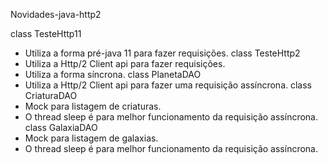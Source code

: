 Novidades-java-http2

class TesteHttp11 
- Utiliza a forma pré-java 11 para fazer requisições. 
class TesteHttp2
- Utiliza a Http/2 Client api para fazer requisições. 
- Utiliza a forma síncrona. 
class PlanetaDAO
- Utiliza a Http/2 Client api para fazer uma requisição assíncrona. 
class CriaturaDAO
- Mock para listagem de criaturas.
- O thread sleep é para melhor funcionamento da requisição assíncrona. 
class GalaxiaDAO
- Mock para listagem de galaxias.
- O thread sleep é para melhor funcionamento da requisição assíncrona. 
